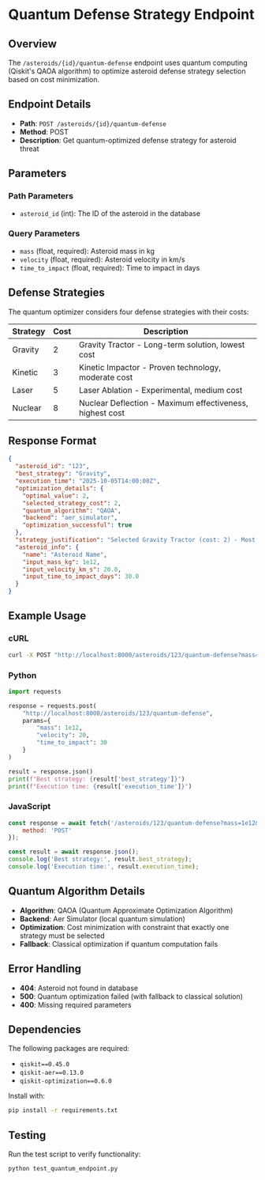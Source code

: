 # Quantum Defense Strategy Endpoint

## Overview

The `/asteroids/{id}/quantum-defense` endpoint uses quantum computing (Qiskit's QAOA algorithm) to optimize asteroid defense strategy selection based on cost minimization.

## Endpoint Details

- **Path**: `POST /asteroids/{id}/quantum-defense`
- **Method**: POST
- **Description**: Get quantum-optimized defense strategy for asteroid threat

## Parameters

### Path Parameters
- `asteroid_id` (int): The ID of the asteroid in the database

### Query Parameters
- `mass` (float, required): Asteroid mass in kg
- `velocity` (float, required): Asteroid velocity in km/s  
- `time_to_impact` (float, required): Time to impact in days

## Defense Strategies

The quantum optimizer considers four defense strategies with their costs:

| Strategy | Cost | Description |
|----------|------|-------------|
| Gravity | 2 | Gravity Tractor - Long-term solution, lowest cost |
| Kinetic | 3 | Kinetic Impactor - Proven technology, moderate cost |
| Laser | 5 | Laser Ablation - Experimental, medium cost |
| Nuclear | 8 | Nuclear Deflection - Maximum effectiveness, highest cost |

## Response Format

```json
{
  "asteroid_id": "123",
  "best_strategy": "Gravity",
  "execution_time": "2025-10-05T14:00:00Z",
  "optimization_details": {
    "optimal_value": 2,
    "selected_strategy_cost": 2,
    "quantum_algorithm": "QAOA",
    "backend": "aer_simulator",
    "optimization_successful": true
  },
  "strategy_justification": "Selected Gravity Tractor (cost: 2) - Most cost-effective for long-term deflection...",
  "asteroid_info": {
    "name": "Asteroid Name",
    "input_mass_kg": 1e12,
    "input_velocity_km_s": 20.0,
    "input_time_to_impact_days": 30.0
  }
}
```

## Example Usage

### cURL
```bash
curl -X POST "http://localhost:8000/asteroids/123/quantum-defense?mass=1e12&velocity=20&time_to_impact=30"
```

### Python
```python
import requests

response = requests.post(
    "http://localhost:8000/asteroids/123/quantum-defense",
    params={
        "mass": 1e12,
        "velocity": 20,
        "time_to_impact": 30
    }
)

result = response.json()
print(f"Best strategy: {result['best_strategy']}")
print(f"Execution time: {result['execution_time']}")
```

### JavaScript
```javascript
const response = await fetch('/asteroids/123/quantum-defense?mass=1e12&velocity=20&time_to_impact=30', {
    method: 'POST'
});

const result = await response.json();
console.log('Best strategy:', result.best_strategy);
console.log('Execution time:', result.execution_time);
```

## Quantum Algorithm Details

- **Algorithm**: QAOA (Quantum Approximate Optimization Algorithm)
- **Backend**: Aer Simulator (local quantum simulation)
- **Optimization**: Cost minimization with constraint that exactly one strategy must be selected
- **Fallback**: Classical optimization if quantum computation fails

## Error Handling

- **404**: Asteroid not found in database
- **500**: Quantum optimization failed (with fallback to classical solution)
- **400**: Missing required parameters

## Dependencies

The following packages are required:
- `qiskit==0.45.0`
- `qiskit-aer==0.13.0`
- `qiskit-optimization==0.6.0`

Install with:
```bash
pip install -r requirements.txt
```

## Testing

Run the test script to verify functionality:
```bash
python test_quantum_endpoint.py
```
